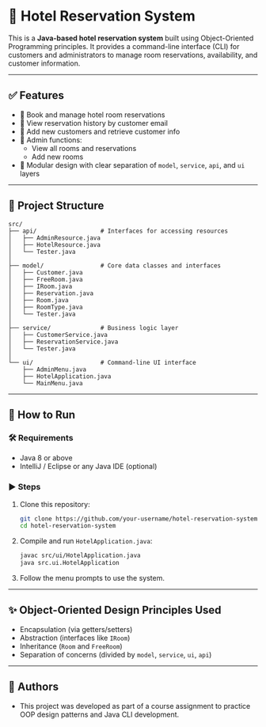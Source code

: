 # 🏨 Hotel Reservation System

This is a **Java-based hotel reservation system** built using Object-Oriented Programming principles. It provides a command-line interface (CLI) for customers and administrators to manage room reservations, availability, and customer information.

---

## ✅ Features

- 📅 Book and manage hotel room reservations
- 🧾 View reservation history by customer email
- 🧍 Add new customers and retrieve customer info
- 🏨 Admin functions:
  - View all rooms and reservations
  - Add new rooms
- 🧪 Modular design with clear separation of `model`, `service`, `api`, and `ui` layers

---

## 📂 Project Structure

```
src/
├── api/                  # Interfaces for accessing resources
│   ├── AdminResource.java
│   ├── HotelResource.java
│   └── Tester.java
│
├── model/                # Core data classes and interfaces
│   ├── Customer.java
│   ├── FreeRoom.java
│   ├── IRoom.java
│   ├── Reservation.java
│   ├── Room.java
│   ├── RoomType.java
│   └── Tester.java
│
├── service/              # Business logic layer
│   ├── CustomerService.java
│   ├── ReservationService.java
│   └── Tester.java
│
└── ui/                   # Command-line UI interface
    ├── AdminMenu.java
    ├── HotelApplication.java
    └── MainMenu.java
```

---

## 🚀 How to Run

### 🛠 Requirements

- Java 8 or above
- IntelliJ / Eclipse or any Java IDE (optional)

### ▶️ Steps

1. Clone this repository:
   ```bash
   git clone https://github.com/your-username/hotel-reservation-system.git
   cd hotel-reservation-system
   ```

2. Compile and run `HotelApplication.java`:
   ```bash
   javac src/ui/HotelApplication.java
   java src.ui.HotelApplication
   ```

3. Follow the menu prompts to use the system.

---

## ✨ Object-Oriented Design Principles Used

- Encapsulation (via getters/setters)
- Abstraction (interfaces like `IRoom`)
- Inheritance (`Room` and `FreeRoom`)
- Separation of concerns (divided by `model`, `service`, `ui`, `api`)

---

## 🙌 Authors

- This project was developed as part of a course assignment to practice OOP design patterns and Java CLI development.
